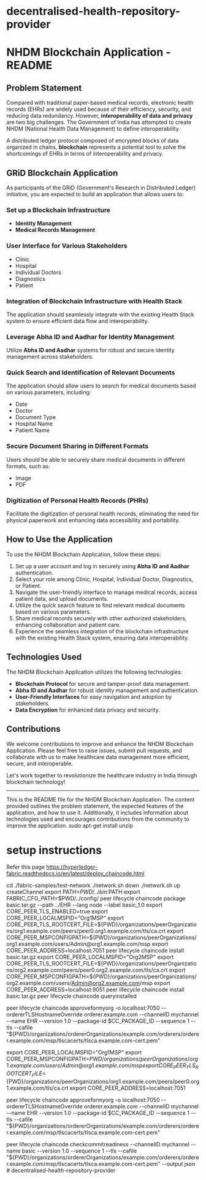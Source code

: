 # decentralised-health-repository-provider

# NHDM Blockchain Application - README

## Problem Statement
Compared with traditional paper-based medical records, electronic health records (EHRs) are widely used because of their efficiency, security, and reducing data redundancy. However, **interoperability of data and privacy** are two big challenges. The Government of India has attempted to create NHDM (National Health Data Management) to define interoperability.

A distributed ledger protocol composed of encrypted blocks of data organized in chains, **blockchain** represents a potential tool to solve the shortcomings of EHRs in terms of interoperability and privacy.

## GRiD Blockchain Application
As participants of the GRiD (Government's Research in Distributed Ledger) initiative, you are expected to build an application that allows users to:

### Set up a Blockchain Infrastructure
- **Identity Management**
- **Medical Records Management**

### User Interface for Various Stakeholders
- Clinic
- Hospital
- Individual Doctors
- Diagnostics
- Patient

### Integration of Blockchain Infrastructure with Health Stack
The application should seamlessly integrate with the existing Health Stack system to ensure efficient data flow and interoperability.

### Leverage Abha ID and Aadhar for Identity Management
Utilize **Abha ID and Aadhar** systems for robust and secure identity management across stakeholders.

### Quick Search and Identification of Relevant Documents
The application should allow users to search for medical documents based on various parameters, including:
- Date
- Doctor
- Document Type
- Hospital Name
- Patient Name

### Secure Document Sharing in Different Formats
Users should be able to securely share medical documents in different formats, such as:
- Image
- PDF

### Digitization of Personal Health Records (PHRs)
Facilitate the digitization of personal health records, eliminating the need for physical paperwork and enhancing data accessibility and portability.

## How to Use the Application
To use the NHDM Blockchain Application, follow these steps:

1. Set up a user account and log in securely using **Abha ID and Aadhar** authentication.
2. Select your role among Clinic, Hospital, Individual Doctor, Diagnostics, or Patient.
3. Navigate the user-friendly interface to manage medical records, access patient data, and upload documents.
4. Utilize the quick search feature to find relevant medical documents based on various parameters.
5. Share medical records securely with other authorized stakeholders, enhancing collaboration and patient care.
6. Experience the seamless integration of the blockchain infrastructure with the existing Health Stack system, ensuring data interoperability.

## Technologies Used
The NHDM Blockchain Application utilizes the following technologies:
- **Blockchain Protocol** for secure and tamper-proof data management.
- **Abha ID and Aadhar** for robust identity management and authentication.
- **User-Friendly Interfaces** for easy navigation and adoption by stakeholders.
- **Data Encryption** for enhanced data privacy and security.

## Contributions
We welcome contributions to improve and enhance the NHDM Blockchain Application. Please feel free to raise issues, submit pull requests, and collaborate with us to make healthcare data management more efficient, secure, and interoperable.

Let's work together to revolutionize the healthcare industry in India through blockchain technology!

---

This is the README file for the NHDM Blockchain Application. The content provided outlines the problem statement, the expected features of the application, and how to use it. Additionally, it includes information about technologies used and encourages contributions from the community to improve the application.
sudo apt-get install unzip

# setup instructions

Refer this page https://hyperledger-fabric.readthedocs.io/en/latest/deploy_chaincode.html

cd ./fabric-samples/test-network
./network.sh down
./network.sh up createChannel
export PATH=${PWD}/../bin:$PATH
export FABRIC_CFG_PATH=$PWD/../config/
peer lifecycle chaincode package basic.tar.gz --path ../EHR --lang node --label basic_1.0
export CORE_PEER_TLS_ENABLED=true
export CORE_PEER_LOCALMSPID="Org1MSP"
export CORE_PEER_TLS_ROOTCERT_FILE=${PWD}/organizations/peerOrganizations/org1.example.com/peers/peer0.org1.example.com/tls/ca.crt
export CORE_PEER_MSPCONFIGPATH=${PWD}/organizations/peerOrganizations/org1.example.com/users/Admin@org1.example.com/msp
export CORE_PEER_ADDRESS=localhost:7051
peer lifecycle chaincode install basic.tar.gz
export CORE_PEER_LOCALMSPID="Org2MSP"
export CORE_PEER_TLS_ROOTCERT_FILE=${PWD}/organizations/peerOrganizations/org2.example.com/peers/peer0.org2.example.com/tls/ca.crt
export CORE_PEER_MSPCONFIGPATH=${PWD}/organizations/peerOrganizations/org2.example.com/users/Admin@org2.example.com/msp
export CORE_PEER_ADDRESS=localhost:9051
peer lifecycle chaincode install basic.tar.gz
peer lifecycle chaincode queryinstalled

peer lifecycle chaincode approveformyorg -o localhost:7050 --ordererTLSHostnameOverride orderer.example.com --channelID mychannel --name EHR --version 1.0 --package-id $CC_PACKAGE_ID --sequence 1 --tls --cafile "${PWD}/organizations/ordererOrganizations/example.com/orderers/orderer.example.com/msp/tlscacerts/tlsca.example.com-cert.pem"


export CORE_PEER_LOCALMSPID="Org1MSP"
export CORE_PEER_MSPCONFIGPATH=${PWD}/organizations/peerOrganizations/org1.example.com/users/Admin@org1.example.com/msp
export CORE_PEER_TLS_ROOTCERT_FILE=${PWD}/organizations/peerOrganizations/org1.example.com/peers/peer0.org1.example.com/tls/ca.crt
export CORE_PEER_ADDRESS=localhost:7051

peer lifecycle chaincode approveformyorg -o localhost:7050 --ordererTLSHostnameOverride orderer.example.com --channelID mychannel --name EHR --version 1.0 --package-id $CC_PACKAGE_ID --sequence 1 --tls --cafile "${PWD}/organizations/ordererOrganizations/example.com/orderers/orderer.example.com/msp/tlscacerts/tlsca.example.com-cert.pem"

peer lifecycle chaincode checkcommitreadiness --channelID mychannel --name basic --version 1.0 --sequence 1 --tls --cafile "${PWD}/organizations/ordererOrganizations/example.com/orderers/orderer.example.com/msp/tlscacerts/tlsca.example.com-cert.pem" --output json
#   d e c e n t r a l i s e d - h e a l t h - r e p o s i t o r y - p r o v i d e r 
 
 
